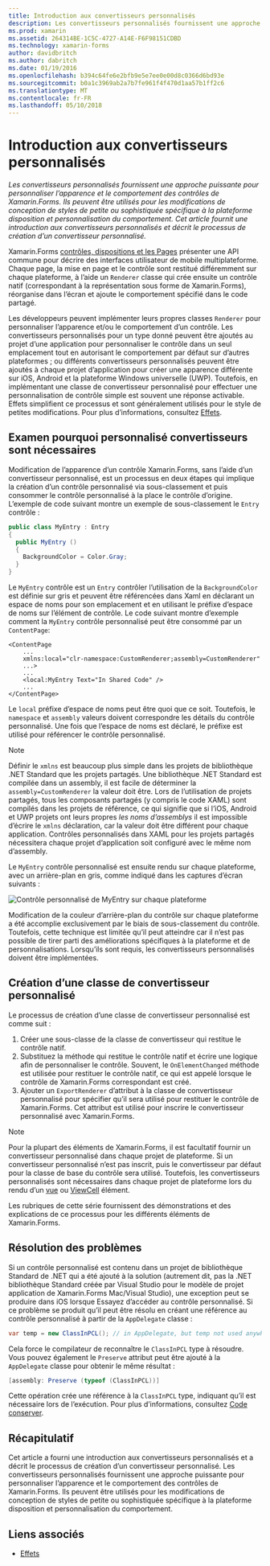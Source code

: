 ```yaml
---
title: Introduction aux convertisseurs personnalisés
description: Les convertisseurs personnalisés fournissent une approche puissante pour personnaliser l’apparence et le comportement des contrôles de Xamarin.Forms. Ils peuvent être utilisés pour les modifications de conception de styles de petite ou sophistiquée spécifique à la plateforme disposition et personnalisation du comportement. Cet article fournit une introduction aux convertisseurs personnalisés et décrit le processus de création d’un convertisseur personnalisé.
ms.prod: xamarin
ms.assetid: 264314BE-1C5C-4727-A14E-F6F98151CDBD
ms.technology: xamarin-forms
author: davidbritch
ms.author: dabritch
ms.date: 01/19/2016
ms.openlocfilehash: b394c64fe6e2bfb9e5e7ee0e00d8c0366d6bd93e
ms.sourcegitcommit: b0a1c3969ab2a7b7fe961f4f470d1aa57b1ff2c6
ms.translationtype: MT
ms.contentlocale: fr-FR
ms.lasthandoff: 05/10/2018
---
```

# <a name="introduction-to-custom-renderers"></a>Introduction aux convertisseurs personnalisés

_Les convertisseurs personnalisés fournissent une approche puissante pour personnaliser l’apparence et le comportement des contrôles de Xamarin.Forms. Ils peuvent être utilisés pour les modifications de conception de styles de petite ou sophistiquée spécifique à la plateforme disposition et personnalisation du comportement. Cet article fournit une introduction aux convertisseurs personnalisés et décrit le processus de création d’un convertisseur personnalisé._

Xamarin.Forms [contrôles, dispositions et les Pages](~/xamarin-forms/user-interface/controls/index.md) présenter une API commune pour décrire des interfaces utilisateur de mobile multiplateforme. Chaque page, la mise en page et le contrôle sont restitué différemment sur chaque plateforme, à l’aide un `Renderer` classe qui crée ensuite un contrôle natif (correspondant à la représentation sous forme de Xamarin.Forms), réorganise dans l’écran et ajoute le comportement spécifié dans le code partagé.

Les développeurs peuvent implémenter leurs propres classes `Renderer` pour personnaliser l’apparence et/ou le comportement d’un contrôle. Les convertisseurs personnalisés pour un type donné peuvent être ajoutés au projet d’une application pour personnaliser le contrôle dans un seul emplacement tout en autorisant le comportement par défaut sur d’autres plateformes ; ou différents convertisseurs personnalisés peuvent être ajoutés à chaque projet d’application pour créer une apparence différente sur iOS, Android et la plateforme Windows universelle (UWP). Toutefois, en implémentant une classe de convertisseur personnalisé pour effectuer une personnalisation de contrôle simple est souvent une réponse activable. Effets simplifient ce processus et sont généralement utilisés pour le style de petites modifications. Pour plus d’informations, consultez [Effets](~/xamarin-forms/app-fundamentals/effects/index.md).

## <a name="examining-why-custom-renderers-are-necessary"></a>Examen pourquoi personnalisé convertisseurs sont nécessaires

Modification de l’apparence d’un contrôle Xamarin.Forms, sans l’aide d’un convertisseur personnalisé, est un processus en deux étapes qui implique la création d’un contrôle personnalisé via sous-classement et puis consommer le contrôle personnalisé à la place le contrôle d’origine. L’exemple de code suivant montre un exemple de sous-classement le `Entry` contrôle :

```csharp
public class MyEntry : Entry
{
  public MyEntry ()
  {
    BackgroundColor = Color.Gray;
  }
}
```

Le `MyEntry` contrôle est un `Entry` contrôler l’utilisation de la `BackgroundColor` est définie sur gris et peuvent être référencées dans Xaml en déclarant un espace de noms pour son emplacement et en utilisant le préfixe d’espace de noms sur l’élément de contrôle. Le code suivant montre d’exemple comment la `MyEntry` contrôle personnalisé peut être consommé par un `ContentPage`:

```xaml
<ContentPage
    ...
    xmlns:local="clr-namespace:CustomRenderer;assembly=CustomRenderer"
    ...>
    ...
    <local:MyEntry Text="In Shared Code" />
    ...
</ContentPage>
```

Le `local` préfixe d’espace de noms peut être quoi que ce soit. Toutefois, le `namespace` et `assembly` valeurs doivent correspondre les détails du contrôle personnalisé. Une fois que l’espace de noms est déclaré, le préfixe est utilisé pour référencer le contrôle personnalisé.

> [!NOTE]
> Définir le `xmlns` est beaucoup plus simple dans les projets de bibliothèque .NET Standard que les projets partagés. Une bibliothèque .NET Standard est compilée dans un assembly, il est facile de déterminer la `assembly=CustomRenderer` la valeur doit être. Lors de l’utilisation de projets partagés, tous les composants partagés (y compris le code XAML) sont compilés dans les projets de référence, ce qui signifie que si l’iOS, Android et UWP projets ont leurs propres *les noms d’assemblys* il est impossible d’écrire le `xmlns` déclaration, car la valeur doit être différent pour chaque application. Contrôles personnalisés dans XAML pour les projets partagés nécessitera chaque projet d’application soit configuré avec le même nom d’assembly.

Le `MyEntry` contrôle personnalisé est ensuite rendu sur chaque plateforme, avec un arrière-plan en gris, comme indiqué dans les captures d’écran suivants :

![](introduction-images/screenshots.png "Contrôle personnalisé de MyEntry sur chaque plateforme")

Modification de la couleur d’arrière-plan du contrôle sur chaque plateforme a été accomplie exclusivement par le biais de sous-classement du contrôle. Toutefois, cette technique est limitée qu’il peut atteindre car il n’est pas possible de tirer parti des améliorations spécifiques à la plateforme et de personnalisations. Lorsqu’ils sont requis, les convertisseurs personnalisés doivent être implémentées.

## <a name="creating-a-custom-renderer-class"></a>Création d’une classe de convertisseur personnalisé

Le processus de création d’une classe de convertisseur personnalisé est comme suit :

1. Créer une sous-classe de la classe de convertisseur qui restitue le contrôle natif.
1. Substituez la méthode qui restitue le contrôle natif et écrire une logique afin de personnaliser le contrôle. Souvent, le `OnElementChanged` méthode est utilisée pour restituer le contrôle natif, ce qui est appelé lorsque le contrôle de Xamarin.Forms correspondant est créé.
1. Ajouter un `ExportRenderer` d’attribut à la classe de convertisseur personnalisé pour spécifier qu’il sera utilisé pour restituer le contrôle de Xamarin.Forms. Cet attribut est utilisé pour inscrire le convertisseur personnalisé avec Xamarin.Forms.

> [!NOTE]
> Pour la plupart des éléments de Xamarin.Forms, il est facultatif fournir un convertisseur personnalisé dans chaque projet de plateforme. Si un convertisseur personnalisé n’est pas inscrit, puis le convertisseur par défaut pour la classe de base du contrôle sera utilisé. Toutefois, les convertisseurs personnalisés sont nécessaires dans chaque projet de plateforme lors du rendu d’un [vue](https://developer.xamarin.com/api/type/Xamarin.Forms.View/) ou [ViewCell](https://developer.xamarin.com/api/type/Xamarin.Forms.ViewCell/) élément.

Les rubriques de cette série fournissent des démonstrations et des explications de ce processus pour les différents éléments de Xamarin.Forms.

## <a name="troubleshooting"></a>Résolution des problèmes

Si un contrôle personnalisé est contenu dans un projet de bibliothèque Standard de .NET qui a été ajouté à la solution (autrement dit, pas la .NET bibliothèque Standard créée par Visual Studio pour le modèle de projet application de Xamarin.Forms Mac/Visual Studio), une exception peut se produire dans iOS lorsque Essayez d’accéder au contrôle personnalisé. Si ce problème se produit qu’il peut être résolu en créant une référence au contrôle personnalisé à partir de la `AppDelegate` classe :

```csharp
var temp = new ClassInPCL(); // in AppDelegate, but temp not used anywhere
```

Cela force le compilateur de reconnaître le `ClassInPCL` type à résoudre. Vous pouvez également le `Preserve` attribut peut être ajouté à la `AppDelegate` classe pour obtenir le même résultat :

```csharp
[assembly: Preserve (typeof (ClassInPCL))]
```

Cette opération crée une référence à la `ClassInPCL` type, indiquant qu’il est nécessaire lors de l’exécution. Pour plus d’informations, consultez [Code conserver](~/ios/deploy-test/linker.md).

## <a name="summary"></a>Récapitulatif

Cet article a fourni une introduction aux convertisseurs personnalisés et a décrit le processus de création d’un convertisseur personnalisé. Les convertisseurs personnalisés fournissent une approche puissante pour personnaliser l’apparence et le comportement des contrôles de Xamarin.Forms. Ils peuvent être utilisés pour les modifications de conception de styles de petite ou sophistiquée spécifique à la plateforme disposition et personnalisation du comportement.


## <a name="related-links"></a>Liens associés

- [Effets](~/xamarin-forms/app-fundamentals/effects/index.md)
